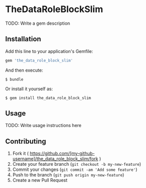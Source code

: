 # TheDataRoleBlockSlim

TODO: Write a gem description

## Installation

Add this line to your application's Gemfile:

```ruby
gem 'the_data_role_block_slim'
```

And then execute:

    $ bundle

Or install it yourself as:

    $ gem install the_data_role_block_slim

## Usage

TODO: Write usage instructions here

## Contributing

1. Fork it ( https://github.com/[my-github-username]/the_data_role_block_slim/fork )
2. Create your feature branch (`git checkout -b my-new-feature`)
3. Commit your changes (`git commit -am 'Add some feature'`)
4. Push to the branch (`git push origin my-new-feature`)
5. Create a new Pull Request
